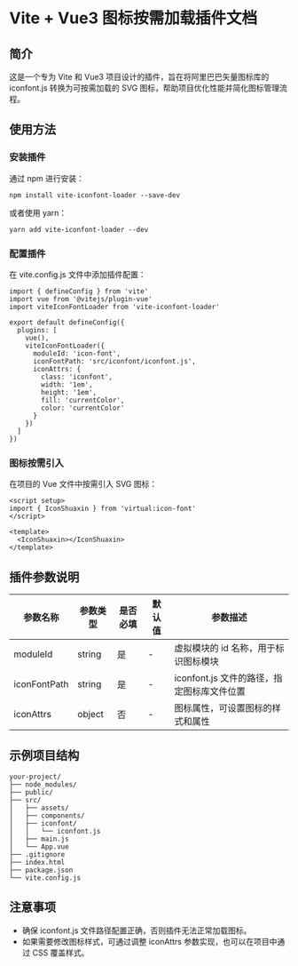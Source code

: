 # Vite + Vue3 图标按需加载插件文档

## 简介

这是一个专为 Vite 和 Vue3 项目设计的插件，旨在将阿里巴巴矢量图标库的 iconfont.js 转换为可按需加载的 SVG 图标，帮助项目优化性能并简化图标管理流程。

## 使用方法

### 安装插件

通过 npm 进行安装：

```
npm install vite-iconfont-loader --save-dev
```

或者使用 yarn：

```
yarn add vite-iconfont-loader --dev
```

### 配置插件

在 vite.config.js 文件中添加插件配置：

```
import { defineConfig } from 'vite'
import vue from '@vitejs/plugin-vue'
import viteIconFontLoader from 'vite-iconfont-loader'

export default defineConfig({
  plugins: [
    vue(),
    viteIconFontLoader({
      moduleId: 'icon-font',
      iconFontPath: 'src/iconfont/iconfont.js',
      iconAttrs: {
        class: 'iconfont',
        width: '1em',
        height: '1em',
        fill: 'currentColor',
        color: 'currentColor'
      }
    })
  ]
})
```

### 图标按需引入

在项目的 Vue 文件中按需引入 SVG 图标：

```
<script setup>
import { IconShuaxin } from 'virtual:icon-font'
</script>

<template>
  <IconShuaxin></IconShuaxin>
</template>
```

## 插件参数说明

| 参数名称     | 参数类型 | 是否必填 | 默认值 | 参数描述                                   |
| ------------ | -------- | -------- | ------ | ------------------------------------------ |
| moduleId     | string   | 是       | -      | 虚拟模块的 id 名称，用于标识图标模块       |
| iconFontPath | string   | 是       | -      | iconfont.js 文件的路径，指定图标库文件位置 |
| iconAttrs    | object   | 否       | -      | 图标属性，可设置图标的样式和属性           |

## 示例项目结构

```
your-project/
├── node_modules/
├── public/
├── src/
│   ├── assets/
│   ├── components/
│   ├── iconfont/
│   │   └── iconfont.js
│   ├── main.js
│   └── App.vue
├── .gitignore
├── index.html
├── package.json
└── vite.config.js
```

## 注意事项

- 确保 iconfont.js 文件路径配置正确，否则插件无法正常加载图标。
- 如果需要修改图标样式，可通过调整 iconAttrs 参数实现，也可以在项目中通过 CSS 覆盖样式。
